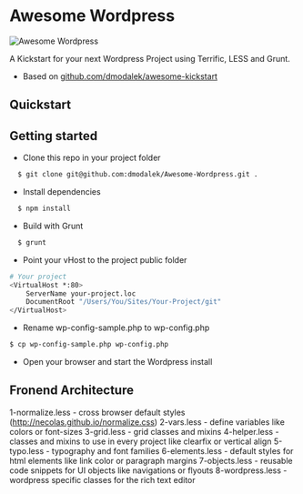 # Awesome Wordpress

![Awesome Wordpress](https://raw.github.com/dmodalek/awesome-wordpress/master/public/wp-content/themes/awesome-theme/screenshot.png)

A Kickstart for your next Wordpress Project using Terrific, LESS and Grunt.

- Based on [github.com/dmodalek/awesome-kickstart](http://github.com/dmodalek/awesome-kickstart)


Quickstart
------

## Getting started

* Clone this repo in your project folder
```bash
  $ git clone git@github.com:dmodalek/Awesome-Wordpress.git .
```
* Install dependencies
```bash
  $ npm install
```
* Build with Grunt
```bash
  $ grunt
```
* Point your vHost to the project public folder
```bash
# Your project
<VirtualHost *:80>
    ServerName your-project.loc
    DocumentRoot "/Users/You/Sites/Your-Project/git"
</VirtualHost>
```
* Rename wp-config-sample.php to wp-config.php
```bash
$ cp wp-config-sample.php wp-config.php
```
* Open your browser and start the Wordpress install


Fronend Architecture
------

1-normalize.less - cross browser default styles (http://necolas.github.io/normalize.css)
2-vars.less - define variables like colors or font-sizes
3-grid.less - grid  classes and mixins
4-helper.less - classes and mixins to use in every project like clearfix or vertical align
5-typo.less - typography and font families
6-elements.less - default styles for html elements like link color or paragraph margins
7-objects.less - reusable code snippets for UI objects like navigations or flyouts
8-wordpress.less - wordpress specific classes for the rich text editor
